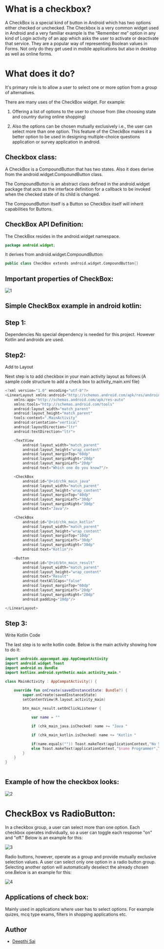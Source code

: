 # What is a checkbox?

A CheckBox is a special kind of button in Android which has two options either checked or unchecked. The Checkbox is a very common widget used in Android and a very familiar example is the “Remember me” option in any kind of Login activity of an app which asks the user to activate or deactivate that service. They are a popular way of representing Boolean values in Forms. Not only do they get used in mobile applications but also in desktop as well as online forms.

# What does it do?

It's primary role is to allow a user to select one or more option from a group of alternatives.

There are many uses of the CheckBox widget. For example:

1) Offering a list of options to the user to choose from (like choosing state and country during online shopping)

2) Also the options can be chosen mutually exclusively i.e., the user can select more than one option. This feature of the CheckBox makes it a better option to be used in designing multiple-choice questions application or survey application in android.

## Checkbox class:
A CheckBox is a CompoundButton that has two states. Also it does derive from the android.widget.CompoundButton class.

The CompoundButton is an abstract class defined in the android.widget package that acts as the interface definition for a callback to be invoked when the checked state of its child is changed.

The CompoundButton itself is a Button so CheckBox itself will inherit capabilities for Buttons.

## CheckBox API Definition:

The CheckBox resides in the android.widget namespace.

```kotlin
package android.widget;
```
It derives from android.widget.CompoundButton:
```kotlin
public class CheckBox extends android.widget.CompoundButton{}
```
## Important properties of CheckBox:

![1](https://user-images.githubusercontent.com/71760959/137595349-251f1fd4-aea7-4f8e-8cf1-7da46ae762cd.png)

## Simple CheckBox example in android kotlin:

## Step 1:

Dependencies No special dependency is needed for this project. However Kotlin and androidx are used.

## Step2:

Add to Layout

Next step is to add checkbox in your main activity layout as follows:(A sample code structure to add a check box to activity_main.xml file)

```kotlin
<?xml version="1.0" encoding="utf-8"?>
<LinearLayout xmlns:android="http://schemas.android.com/apk/res/android"
    xmlns:app="http://schemas.android.com/apk/res-auto"
    xmlns:tools="http://schemas.android.com/tools"
    android:layout_width="match_parent"
    android:layout_height="match_parent"
    tools:context=".MainActivity"
    android:orientation="vertical"
    android:layoutDirection="ltr"
    android:textDirection="ltr">

    <TextView
        android:layout_width="match_parent"
        android:layout_height="wrap_content"
        android:layout_marginTop="60dp"
        android:layout_marginRight="20dp"
        android:layout_marginLeft="20dp"
        android:text="Which one do you know?"/>

    <CheckBox
        android:id="@+id/chk_main_java"
        android:layout_width="match_parent"
        android:layout_height="wrap_content"
        android:layout_marginTop="40dp"
        android:layout_marginLeft="30dp"
        android:layout_marginRight="30dp"
        android:text="Java"/>

    <CheckBox
        android:id="@+id/chk_main_kotlin"
        android:layout_width="match_parent"
        android:layout_height="wrap_content"
        android:layout_marginTop="10dp"
        android:layout_marginLeft="30dp"
        android:layout_marginRight="30dp"
        android:text="Kotlin"/>

    <Button
        android:id="@+id/btn_main_result"
        android:layout_width="match_parent"
        android:layout_height="wrap_content"
        android:text="Result"
        android:textAllCaps="false"
        android:layout_marginTop="60dp"
        android:layout_marginLeft="20dp"
        android:layout_marginRight="20dp"
        android:padding="10dp"/>

</LinearLayout>
  ```

## Step 3:

Write Kotlin Code

The last step is to write kotlin code. Below is the main activity showing how to do it:

```kotlin
import androidx.appcompat.app.AppCompatActivity
import android.widget.Toast
import android.os.Bundle
import kotlinx.android.synthetic.main.activity_main.*

class MainActivity : AppCompatActivity() {

    override fun onCreate(savedInstanceState: Bundle?) {
        super.onCreate(savedInstanceState)
        setContentView(R.layout.activity_main)
        
        btn_main_result.setOnClickListener {

            var name = ""

            if (chk_main_java.isChecked) name += "Java "

            if (chk_main_kotlin.isChecked) name += "Kotlin "

            if(name.equals("")) Toast.makeText(applicationContext,"No Specialization",Toast.LENGTH_SHORT).show()
            else Toast.makeText(applicationContext,"$name Programmer",Toast.LENGTH_SHORT).show()
        }
    }
}
        
```

## Example of how the checkbox looks:

![2](https://user-images.githubusercontent.com/71760959/137595521-7b487b2e-c6b3-48fe-baef-e16e5449a432.png)

# CheckBox vs RadioButton:

In a checkbox group, a user can select more than one option. Each checkbox operates individually, so a user can toggle each response "on" and "off." Below is an example for this:

![3](https://user-images.githubusercontent.com/71760959/137595537-2620d4f5-9283-42bf-a601-5b35fc83ccd5.png)

Radio buttons, however, operate as a group and provide mutually exclusive selection values. A user can select only one option in a radio button group. Selecting another option will automatically deselect the already chosen one.Below is an example for this:

![4](https://user-images.githubusercontent.com/71760959/137595550-af031820-0e6b-4a26-914a-e4fd530d3954.png)

## Applications of check box:

Mainly used in applications where user has to select options. For example quizes, mcq type exams, filters in shopping applications etc.



## Author

- [Deepthi Sai](https://github.com/Deepthi562)

